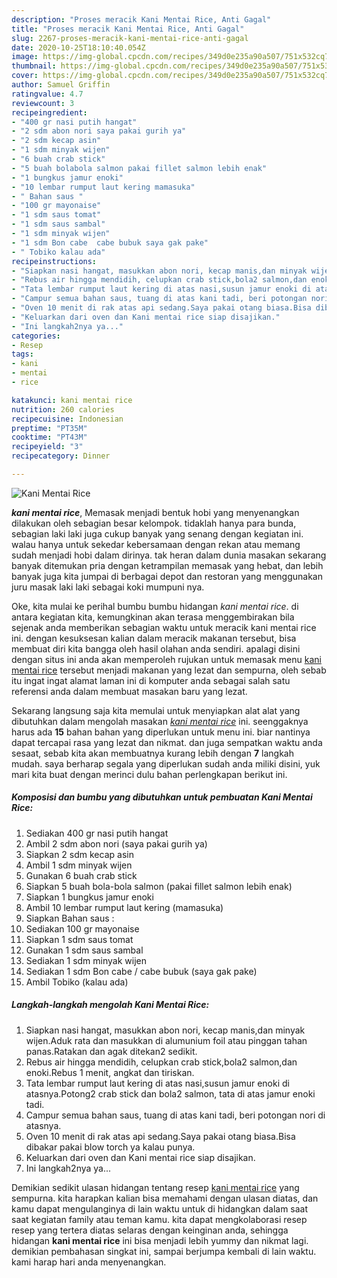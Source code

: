 ```yaml
---
description: "Proses meracik Kani Mentai Rice, Anti Gagal"
title: "Proses meracik Kani Mentai Rice, Anti Gagal"
slug: 2267-proses-meracik-kani-mentai-rice-anti-gagal
date: 2020-10-25T18:10:40.054Z
image: https://img-global.cpcdn.com/recipes/349d0e235a90a507/751x532cq70/kani-mentai-rice-foto-resep-utama.jpg
thumbnail: https://img-global.cpcdn.com/recipes/349d0e235a90a507/751x532cq70/kani-mentai-rice-foto-resep-utama.jpg
cover: https://img-global.cpcdn.com/recipes/349d0e235a90a507/751x532cq70/kani-mentai-rice-foto-resep-utama.jpg
author: Samuel Griffin
ratingvalue: 4.7
reviewcount: 3
recipeingredient:
- "400 gr nasi putih hangat"
- "2 sdm abon nori saya pakai gurih ya"
- "2 sdm kecap asin"
- "1 sdm minyak wijen"
- "6 buah crab stick"
- "5 buah bolabola salmon pakai fillet salmon lebih enak"
- "1 bungkus jamur enoki"
- "10 lembar rumput laut kering mamasuka"
- " Bahan saus "
- "100 gr mayonaise"
- "1 sdm saus tomat"
- "1 sdm saus sambal"
- "1 sdm minyak wijen"
- "1 sdm Bon cabe  cabe bubuk saya gak pake"
- " Tobiko kalau ada"
recipeinstructions:
- "Siapkan nasi hangat, masukkan abon nori, kecap manis,dan minyak wijen.Aduk rata dan masukkan di alumunium foil atau pinggan tahan panas.Ratakan dan agak ditekan2 sedikit."
- "Rebus air hingga mendidih, celupkan crab stick,bola2 salmon,dan enoki.Rebus 1 menit, angkat dan tiriskan."
- "Tata lembar rumput laut kering di atas nasi,susun jamur enoki di atasnya.Potong2 crab stick dan bola2 salmon, tata di atas jamur enoki tadi."
- "Campur semua bahan saus, tuang di atas kani tadi, beri potongan nori di atasnya."
- "Oven 10 menit di rak atas api sedang.Saya pakai otang biasa.Bisa dibakar pakai blow torch ya kalau punya."
- "Keluarkan dari oven dan Kani mentai rice siap disajikan."
- "Ini langkah2nya ya..."
categories:
- Resep
tags:
- kani
- mentai
- rice

katakunci: kani mentai rice 
nutrition: 260 calories
recipecuisine: Indonesian
preptime: "PT35M"
cooktime: "PT43M"
recipeyield: "3"
recipecategory: Dinner

---
```



![Kani Mentai Rice](https://img-global.cpcdn.com/recipes/349d0e235a90a507/751x532cq70/kani-mentai-rice-foto-resep-utama.jpg)

<b><i>kani mentai rice</i></b>, Memasak menjadi bentuk hobi yang menyenangkan dilakukan oleh sebagian besar kelompok. tidaklah hanya para bunda, sebagian laki laki juga cukup banyak yang senang dengan kegiatan ini. walau hanya untuk sekedar kebersamaan dengan rekan atau memang sudah menjadi hobi dalam dirinya. tak heran dalam dunia masakan sekarang banyak ditemukan pria dengan ketrampilan memasak yang hebat, dan lebih banyak juga kita jumpai di berbagai depot dan restoran yang menggunakan juru masak laki laki sebagai koki mumpuni nya.

Oke, kita mulai ke perihal bumbu bumbu hidangan <i>kani mentai rice</i>. di antara kegiatan kita, kemungkinan akan terasa menggembirakan bila sejenak anda memberikan sebagian waktu untuk meracik kani mentai rice ini. dengan kesuksesan kalian dalam meracik makanan tersebut, bisa membuat diri kita bangga oleh hasil olahan anda sendiri. apalagi disini dengan situs ini anda akan memperoleh rujukan untuk memasak menu <u>kani mentai rice</u> tersebut menjadi makanan yang lezat dan sempurna, oleh sebab itu ingat ingat alamat laman ini di komputer anda sebagai salah satu referensi anda dalam membuat masakan baru yang lezat.




Sekarang langsung saja kita memulai untuk menyiapkan alat alat yang dibutuhkan dalam mengolah masakan <u><i>kani mentai rice</i></u> ini. seenggaknya harus ada <b>15</b> bahan bahan yang diperlukan untuk menu ini. biar nantinya dapat tercapai rasa yang lezat dan nikmat. dan juga sempatkan waktu anda sesaat, sebab kita akan membuatnya kurang lebih dengan <b>7</b> langkah mudah. saya berharap segala yang diperlukan sudah anda miliki disini, yuk mari kita buat dengan merinci dulu bahan perlengkapan berikut ini.

<!--inarticleads1-->

##### Komposisi dan bumbu yang dibutuhkan untuk pembuatan Kani Mentai Rice:

1. Sediakan 400 gr nasi putih hangat
1. Ambil 2 sdm abon nori (saya pakai gurih ya)
1. Siapkan 2 sdm kecap asin
1. Ambil 1 sdm minyak wijen
1. Gunakan 6 buah crab stick
1. Siapkan 5 buah bola-bola salmon (pakai fillet salmon lebih enak)
1. Siapkan 1 bungkus jamur enoki
1. Ambil 10 lembar rumput laut kering (mamasuka)
1. Siapkan  Bahan saus :
1. Sediakan 100 gr mayonaise
1. Siapkan 1 sdm saus tomat
1. Gunakan 1 sdm saus sambal
1. Sediakan 1 sdm minyak wijen
1. Sediakan 1 sdm Bon cabe / cabe bubuk (saya gak pake)
1. Ambil  Tobiko (kalau ada)




<!--inarticleads2-->

##### Langkah-langkah mengolah Kani Mentai Rice:

1. Siapkan nasi hangat, masukkan abon nori, kecap manis,dan minyak wijen.Aduk rata dan masukkan di alumunium foil atau pinggan tahan panas.Ratakan dan agak ditekan2 sedikit.
1. Rebus air hingga mendidih, celupkan crab stick,bola2 salmon,dan enoki.Rebus 1 menit, angkat dan tiriskan.
1. Tata lembar rumput laut kering di atas nasi,susun jamur enoki di atasnya.Potong2 crab stick dan bola2 salmon, tata di atas jamur enoki tadi.
1. Campur semua bahan saus, tuang di atas kani tadi, beri potongan nori di atasnya.
1. Oven 10 menit di rak atas api sedang.Saya pakai otang biasa.Bisa dibakar pakai blow torch ya kalau punya.
1. Keluarkan dari oven dan Kani mentai rice siap disajikan.
1. Ini langkah2nya ya...




Demikian sedikit ulasan hidangan tentang resep <u>kani mentai rice</u> yang sempurna. kita harapkan kalian bisa memahami dengan ulasan diatas, dan kamu dapat mengulanginya di lain waktu untuk di hidangkan dalam saat saat kegiatan family atau teman kamu. kita dapat mengkolaborasi resep resep yang tertera diatas selaras dengan keinginan anda, sehingga hidangan <b>kani mentai rice</b> ini bisa menjadi lebih yummy dan nikmat lagi. demikian pembahasan singkat ini, sampai berjumpa kembali di lain waktu. kami harap hari anda menyenangkan.
